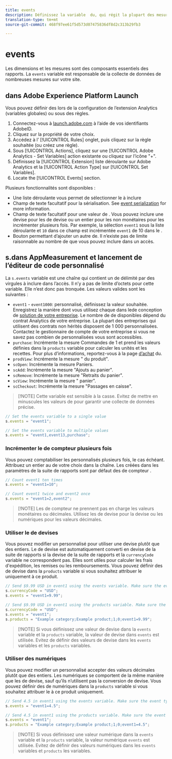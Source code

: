 ```yaml
---
title: events
description: Définissez la variable  du, qui régit la plupart des mesures de votre site.
translation-type: tm+mt
source-git-commit: 468f97ee61f5d573d07475836df8d2c313b29fb3

---
```



# events

Les dimensions et les mesures sont des composants essentiels des rapports. La `events` variable est responsable de la collecte de données de nombreuses mesures sur votre site.

##  dans Adobe Experience Platform Launch

Vous pouvez définir des  lors de la configuration de l’extension Analytics (variables globales) ou sous des règles.

1. Connectez-vous à [launch.adobe.com](https://launch.adobe.com) à l’aide de vos identifiants AdobeID.
2. Cliquez sur la propriété de votre choix.
3. Accédez à l’ [!UICONTROL Rules] onglet, puis cliquez sur la règle souhaitée (ou créez une règle).
4. Sous [!UICONTROL Actions], cliquez sur une [!UICONTROL Adobe Analytics - Set Variables] action existante ou cliquez sur l’icône &quot;+&quot;.
5. Définissez la [!UICONTROL Extension] liste déroulante sur Adobe Analytics et la [!UICONTROL Action Type] sur [!UICONTROL Set Variables].
6. Locate the [!UICONTROL Events] section.

Plusieurs fonctionnalités sont disponibles :

* Une liste déroulante vous permet de sélectionner le  à inclure
* Champ de texte facultatif pour la sérialisation. See [event serialization](event-serialization.md) for more information.
* Champ de texte facultatif pour une valeur de . Vous pouvez inclure une devise pour les  de devise ou un entier pour les  non monétaires pour les incrémenter plusieurs fois. Par exemple, la sélection `event1` sous la liste déroulante et `10` dans ce champ est incrémentée `event1` de 10 dans le .
* Bouton permettant d’ajouter un autre  de. Il n’existe pas de limite raisonnable au nombre de que vous pouvez inclure dans un accès.

## s.dans AppMeasurement et lancement de l’éditeur de code personnalisé

La `s.events` variable est une chaîne qui contient un de délimité par des virgules à inclure dans l’accès. Il n’y a pas de limite d’octets pour cette variable. Elle n’est donc pas tronquée. Les valeurs valides sont les suivantes :

* `event1` - `event1000`:  personnalisé, définissez la valeur souhaitée. Enregistrez la manière dont vous utilisez chaque dans lede conception de [solution de votre entreprise](../../../prepare/solution-design.md). Le nombre de  de disponibles dépend du contrat Analytics de votre entreprise. La plupart des entreprises qui utilisent des contrats non hérités disposent de 1 000  personnalisées. Contactez le gestionnaire de compte de votre entreprise si vous ne savez pas combien de  personnalisées vous sont accessibles.
* `purchase`: Incrémente la mesure Commandes de 1 et prend les valeurs définies dans la `products` variable pour calculer les unités et les recettes. Pour plus d’informations, reportez-vous à la page [d’achat](event-purchase.md) du.
* `prodView`: Incrémente la mesure &quot; du produit&quot;.
* `scOpen`: Incrémente la mesure Paniers.
* `scAdd`: Incrémente la mesure &quot;Ajouts au panier&quot;.
* `scRemove`: Incrémente la mesure &quot;Retraits du panier&quot;.
* `scView`: Incrémente la mesure &quot; panier&quot;.
* `scCheckout`: Incrémente la mesure &quot;Passages en caisse&quot;.

> [!NOTE] Cette variable est sensible à la casse. Evitez de mettre en minuscules les valeurs de  pour garantir une collecte de données précise.

```js
// Set the events variable to a single value
s.events = "event1";

// Set the events variable to multiple values
s.events = "event1,event13,purchase";
```

### Incrémenter le de compteur  plusieurs fois

Vous pouvez comptabiliser les personnalisés plusieurs fois, le cas échéant. Attribuez un entier au  de votre choix dans la chaîne. Les  créées dans les paramètres de la suite de rapports sont par défaut des de compteur .

```js
// Count event1 ten times
s.events = "event1=10";

// Count event1 twice and event2 once
s.events = "event1=2,event2";
```

> [!NOTE] Les  de compteur ne prennent pas en charge les valeurs monétaires ou décimales. Utilisez les  de devise pour la devise ou les  numériques pour les valeurs décimales.

### Utiliser le de devises 

Vous pouvez modifier un personnalisé pour utiliser une devise plutôt que des entiers. Le de devise est automatiquement converti en devise de la suite de rapports si la devise de la suite de rapports et la `currencyCode` variable ne correspondent pas. Elles sont utiles pour calculer les frais d&#39;expédition, les remises ou les remboursements. Vous pouvez définir des  de devise dans la `products` variable si vous souhaitez attribuer le  uniquement à ce produit.

```js
// Send $9.99 USD in event1 using the events variable. Make sure the event type for event1 is Currency in report suite settings
s.currencyCode = "USD";
s.events = "event1=9.99";

// Send $9.99 USD in event1 using the products variable. Make sure the event type for event1 is Currency in report suite settings
s.currencyCode = "USD";
s.events = "event1";
s.products = "Example category;Example product;1;0;event1=9.99";
```

> [!NOTE] Si vous définissez une valeur de devise dans la `events` variable et la `products` variable, la valeur de devise dans `events` est utilisée. Evitez de définir des valeurs de devise dans les `events` variables et les `products` variables.

### Utiliser des  numériques

Vous pouvez modifier un personnalisé  accepter des valeurs décimales plutôt que des entiers. Les numériques se comportent de la même manière que les  de devise, sauf qu’ils n’utilisent pas la conversion de devise. Vous pouvez définir des  de numériques dans la `products` variable si vous souhaitez attribuer le  à ce produit uniquement.

```js
// Send 4.5 in event1 using the events variable. Make sure the event type for event1 is Numeric in report suite settings
s.events = "event1=4.5";

// Send 4.5 in event1 using the products variable. Make sure the event type for event1 is Numeric in report suite settings
s.events = "event1";
s.products = "Example category;Example product;1;0;event1=4.5";
```

> [!NOTE] Si vous définissez une valeur numérique dans la `events` variable et la `products` variable, la valeur numérique `events` est utilisée. Evitez de définir des valeurs numériques dans les `events` variables et `products` les variables.
